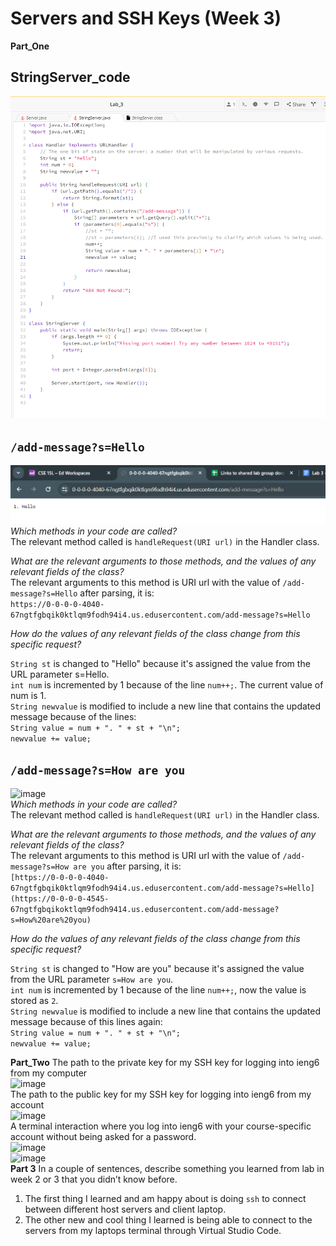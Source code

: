 # Servers and SSH Keys (Week 3)
**Part_One**
## StringServer_code<br>
![image](StringServerCode.png)<br>
## ```/add-message?s=Hello```<br>
![image](add_message_one.png)<br>
_Which methods in your code are called?_<br>
The relevant method called is ```handleRequest(URI url)``` in the Handler class.

_What are the relevant arguments to those methods, and the values of any relevant fields of the class?_<br>
The relevant arguments to this method is URI url with the value of ```/add-message?s=Hello``` after parsing, it is:<br>
```https://0-0-0-0-4040-67ngtfgbqik0ktlqm9fodh94i4.us.edusercontent.com/add-message?s=Hello```

_How do the values of any relevant fields of the class change from this specific request?_<br>

```String st``` is changed to "Hello" because it's assigned the value from the URL parameter s=Hello.<br>
```int num``` is incremented by 1 because of the line ```num++;```. The current value of num is 1.<br>
```String newvalue``` is modified to include a new line that contains the updated message because of the lines:<br>
```String value = num + ". " + st + "\n";```<br>
```newvalue += value;```<br>

## ```/add-message?s=How are you```<br>
![image](add_message_two.png)<br>
_Which methods in your code are called?_<br>
The relevant method called is ```handleRequest(URI url)``` in the Handler class.

_What are the relevant arguments to those methods, and the values of any relevant fields of the class?_<br>
The relevant arguments to this method is URI url with the value of ```/add-message?s=How are you``` after parsing, it is:<br>
```[https://0-0-0-0-4040-67ngtfgbqik0ktlqm9fodh94i4.us.edusercontent.com/add-message?s=Hello](https://0-0-0-0-4545-67ngtfgbqikoktlqm9fodh9414.us.edusercontent.com/add-message?s=How%20are%20you)```

_How do the values of any relevant fields of the class change from this specific request?_<br>

```String st``` is changed to "How are you" because it's assigned the value from the URL parameter ```s=How are you```.<br>
```int num``` is incremented by 1 because of the line ```num++;```, now the value is stored as ```2```.<br>
```String newvalue``` is modified to include a new line that contains the updated message because of this lines again:<br>
```String value = num + ". " + st + "\n";```<br>
```newvalue += value;```<br>

**Part_Two**
The path to the private key for my SSH key for logging into ieng6 from my computer<br>
![image](part_2_1.png)<br>
The path to the public key for my SSH key for logging into ieng6 from my account<br>
![image](part_2_2.png)<br>
A terminal interaction where you log into ieng6 with your course-specific account without being asked for a password.<br>
![image](ssh_no_pw_1.png)<br>
![image](ssh_no_pw_2.png)<br>
**Part 3**
In a couple of sentences, describe something you learned from lab in week 2 or 3 that you didn’t know before.

1. The first thing I learned and am happy about is doing ```ssh``` to connect between different host servers and client laptop.
2. The other new and cool thing I learned is being able to connect to the servers from my laptops terminal through Virtual Studio Code. 
